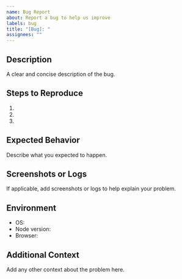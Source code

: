 ```yaml
---
name: Bug Report
about: Report a bug to help us improve
labels: bug
title: "[Bug]: "
assignees: ""
---
```


## Description
A clear and concise description of the bug.

## Steps to Reproduce
1. 
2. 
3. 

## Expected Behavior
Describe what you expected to happen.

## Screenshots or Logs
If applicable, add screenshots or logs to help explain your problem.

## Environment
- OS:
- Node version:
- Browser:

## Additional Context
Add any other context about the problem here.
